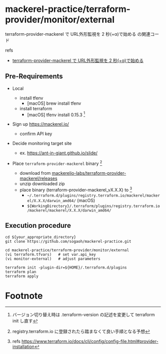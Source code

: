# mackerel-practice/terraform-provider/monitor/external

terraform-provider-mackerel で URL外形監視を 2 秒(+α)で始める の関連コード

refs
- [terraform-provider-mackerel で URL外形監視を 2 秒(+α)で始める](https://zenn.dev/sogaoh/articles/21-05-09-02a760159e89c8cf5880)


## Pre-Requirements
- Local
    - install tfenv
        - [macOS] brew install tfenv
    - install terraform
        - [macOS] tfenv install 0.15.3 [^1]

- Sign up https://mackerel.io/
    - confirm API key

- Decide monitoring target site
    - ex. https://ant-in-giant.github.io/slide/

- Place `terraform-provider-mackerel` binary [^2]
    - download from [mackerelio-labs/terraform-provider-mackerel/releases](https://github.com/mackerelio-labs/terraform-provider-mackerel/releases)
    - unzip downloaded zip
    - place binary (terraform-provider-mackerel_vX.X.X) to [^3]
        - `~/.terraform.d/plugins/registry.terraform.io/mackerel/mackerel/X.X.X/darwin_amd64/` (macOS)
        - `${WorkingDirectory}/.terraform/plugins/registry.terraform.io/mackerel/mackerel/X.X.X/darwin_amd64/`


## Execution procedure
```
cd ${your_appropriate_directory}
git clone https://github.com/sogaoh/mackerel-practice.git
```

```
cd mackerel-practice/terraform-provider/monitor/external
(vi terraform.tfvars)   # set var.api_key
(vi monitor-external)   # adjust parameters

terraform init -plugin-dir=${HOME}/.terraform.d/plugins
terraform plan
terraform apply
```


# Footnote
[^1]: バージョン切り替え時は .terraform-version の記述を変更して terraform init し直す
[^2]: registry.terraform.io に登録されたら踏まなくて良い手順となる予想
[^3]: refs https://www.terraform.io/docs/cli/config/config-file.html#provider-installation
